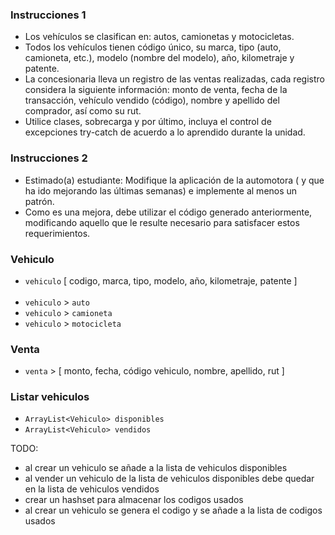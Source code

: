 ### Instrucciones 1
- Los vehículos se clasifican en: autos, camionetas y motocicletas.
- Todos los vehículos tienen código único, su marca, tipo (auto, camioneta, etc.), modelo (nombre del modelo), año, kilometraje y patente. 
- La concesionaria lleva un registro de las ventas realizadas, cada registro considera la siguiente información: monto de venta, fecha de la transacción, vehículo vendido (código), nombre y apellido del comprador, así como su rut.
- Utilice clases, sobrecarga y por último, incluya el control de excepciones try-catch de acuerdo a lo aprendido durante la unidad.

### Instrucciones 2
- Estimado(a) estudiante: Modifique la aplicación de la automotora ( y que ha ido mejorando las últimas semanas) e implemente al menos un patrón. 
- Como es una mejora, debe utilizar el código generado anteriormente, modificando aquello que le resulte necesario para satisfacer estos requerimientos.


### Vehiculo
- `vehiculo` [ codigo, marca, tipo, modelo, año, kilometraje, patente ]
<br><br>
- `vehiculo` > `auto`
- `vehiculo` > `camioneta`
- `vehiculo` > `motocicleta`

### Venta
- `venta` > [ monto, fecha, código vehiculo, nombre, apellido, rut ]

### Listar vehiculos
- `ArrayList<Vehiculo> disponibles`
- `ArrayList<Vehiculo> vendidos`

TODO:
- al crear un vehiculo se añade a la lista de vehiculos disponibles
- al vender un vehiculo de la lista de vehiculos disponibles debe quedar en la lista de vehiculos vendidos
- crear un hashset para almacenar los codigos usados
- al crear un vehiculo se genera el codigo y se añade a la lista de codigos usados